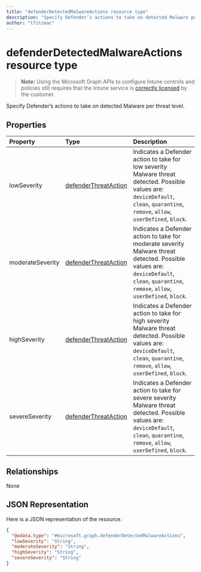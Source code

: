 ```yaml
---
title: "defenderDetectedMalwareActions resource type"
description: "Specify Defender’s actions to take on detected Malware per threat level."
author: "tfitzmac"
---
```


# defenderDetectedMalwareActions resource type

> **Note:** Using the Microsoft Graph APIs to configure Intune controls and policies still requires that the Intune service is [correctly licensed](https://go.microsoft.com/fwlink/?linkid=839381) by the customer.

Specify Defender’s actions to take on detected Malware per threat level.

## Properties
|Property|Type|Description|
|:---|:---|:---|
|lowSeverity|[defenderThreatAction](../resources/intune-deviceconfig-defenderthreataction.md)|Indicates a Defender action to take for low severity Malware threat detected. Possible values are: `deviceDefault`, `clean`, `quarantine`, `remove`, `allow`, `userDefined`, `block`.|
|moderateSeverity|[defenderThreatAction](../resources/intune-deviceconfig-defenderthreataction.md)|Indicates a Defender action to take for moderate severity Malware threat detected. Possible values are: `deviceDefault`, `clean`, `quarantine`, `remove`, `allow`, `userDefined`, `block`.|
|highSeverity|[defenderThreatAction](../resources/intune-deviceconfig-defenderthreataction.md)|Indicates a Defender action to take for high severity Malware threat detected. Possible values are: `deviceDefault`, `clean`, `quarantine`, `remove`, `allow`, `userDefined`, `block`.|
|severeSeverity|[defenderThreatAction](../resources/intune-deviceconfig-defenderthreataction.md)|Indicates a Defender action to take for severe severity Malware threat detected. Possible values are: `deviceDefault`, `clean`, `quarantine`, `remove`, `allow`, `userDefined`, `block`.|

## Relationships
None

## JSON Representation
Here is a JSON representation of the resource.
<!-- {
  "blockType": "resource",
  "@odata.type": "microsoft.graph.defenderDetectedMalwareActions"
}
-->
``` json
{
  "@odata.type": "#microsoft.graph.defenderDetectedMalwareActions",
  "lowSeverity": "String",
  "moderateSeverity": "String",
  "highSeverity": "String",
  "severeSeverity": "String"
}
```



